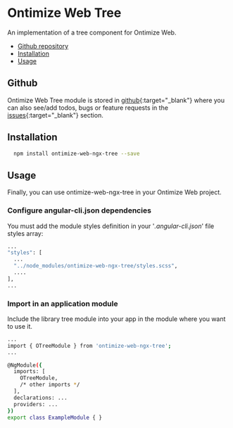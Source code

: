 # Ontimize Web Tree

An implementation of a tree component for Ontimize Web.


* [Github repository](#github)
* [Installation](#installation)
* [Usage](#usage)

## Github
Ontimize Web Tree module is stored in [github](https://github.com/OntimizeWeb/ontimize-web-ngx-tree){:target="_blank"} where you can also see/add todos, bugs or feature requests in the [issues](https://github.com/OntimizeWeb/ontimize-web-ngx-tree/issues){:target="_blank"} section.

## Installation

```bash
  npm install ontimize-web-ngx-tree --save
```

## Usage

Finally, you can use ontimize-web-ngx-tree in your Ontimize Web project.

### Configure angular-cli.json dependencies

You must add the module styles definition in your '*.angular-cli.json*' file styles array:

```bash
...
"styles": [
  ...
  "../node_modules/ontimize-web-ngx-tree/styles.scss",
  ....
],
...
```

### Import in an application module

Include the library tree module into your app in the module where you want to use it.

```bash
...
import { OTreeModule } from 'ontimize-web-ngx-tree';
...

@NgModule({
  imports: [
    OTreeModule,
    /* other imports */
  ],
  declarations: ...
  providers: ...
})
export class ExampleModule { }
```